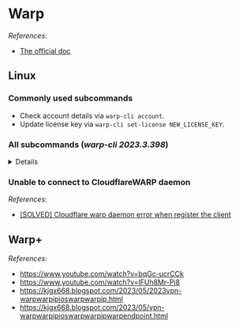 # Warp

*References*:

- [The official doc](https://developers.cloudflare.com/warp-client/)

## Linux

### Commonly used subcommands

- Check account details via `warp-cli account`.
- Update license key via `warp-cli set-license NEW_LICENSE_KEY`.

### All subcommands (*warp-cli 2023.3.398*)

<details>

| Subcommand                    | Meaning                                                                                                                         |
| ----------------------------- | ------------------------------------------------------------------------------------------------------------------------------- |
| `register`                    | Register with the WARP API, replacing any existing registration (Must be run before first connection!)                          |
| `teams-enroll`                | Enroll with Cloudflare for Teams                                                                                                |
| `delete`                      | Delete current registration                                                                                                     |
| `rotate-keys`                 | Generate a new key-pair, keeping the current registration                                                                       |
| `status`                      | Ask the daemon to send the current status                                                                                       |
| `warp-stats`                  | Retrieve the stats for the current WARP connection                                                                              |
| `warp-dns-stats`              | Retrieve the DNS stats for the current WARP connection                                                                          |
| `settings`                    | Retrieve the current application settings                                                                                       |
| `connect`                     | Connect to WARP whenever possible [aliases: enable-always-on]                                                                   |
| `disconnect`                  | Disconnect from WARP [aliases: disable-always-on]                                                                               |
| `disable-wifi`                | Automatically disable WARP on Wi-Fi networks (disabled for Zero Trust customers)                                                |
| `enable-wifi`                 | Allow WARP on Wi-Fi networks (disabled for Zero Trust customers)                                                                |
| `disable-ethernet`            | Automatically disable WARP on ethernet networks (disabled for Zero Trust customers)                                             |
| `enable-ethernet`             | Allow WARP on ethernet networks (disabled for Zero Trust customers)                                                             |
| `add-trusted-ssid`            | Add a trusted Wi-Fi network for which WARP will be automatically disconnected                                                   |
| `remove-trusted-ssid`         | Remove a trusted Wi-Fi network                                                                                                  |
| `exclude-private-ips`         | Exclude private IP ranges from tunnel                                                                                           |
| `enable-dns-log`              | Enable DNS logging (Use with the -l option)                                                                                     |
| `disable-dns-log`             | Disable DNS logging                                                                                                             |
| `account`                     | Display the account associated with the current registration                                                                    |
| `devices`                     | Display the list of devices associated with the current registration                                                            |
| `network`                     | Display the current network information                                                                                         |
| `get-virtual-networks`        | List the available virtual networks                                                                                             |
| `set-virtual-network`         | Set the currently connected virtual network via the id from get-virtual-networks                                                |
| `set-mode`                    | Set the mode                                                                                                                    |
| `set-families-mode`           | Set the families mode                                                                                                           |
| `set-license`                 | Attach the current registration to a different account using a license key                                                      |
| `set-gateway`                 | Force the app to use the specified Gateway ID for DNS queries                                                                   |
| `clear-gateway`               | Clear the Gateway ID                                                                                                            |
| `set-custom-endpoint`         | Force the client to connect to the specified IP:PORT endpoint (Zero Trust customers must run this command as a privileged user) |
| `clear-custom-endpoint`       | Remove the custom endpoint setting                                                                                              |
| `add-excluded-route`          | Add an excluded IP                                                                                                              |
| `remove-excluded-route`       | Remove an excluded IP                                                                                                           |
| `get-excluded-routes`         | Get the list of excluded routes                                                                                                 |
| `get-included-routes`         | Get the list of included routes                                                                                                 |
| `get-excluded-hosts`          | Get the list of excluded hosts                                                                                                  |
| `get-included-hosts`          | Get the list of included hosts                                                                                                  |
| `add-excluded-host`           | Add an excluded host                                                                                                            |
| `remove-excluded-host`        | Remove an excluded host                                                                                                         |
| `add-fallback-domain`         | Add a domain that should be resolved with the fallback resolver instead of WARP's                                               |
| `remove-fallback-domain`      | Stop a domain from being resolved with the fallback resolver                                                                    |
| `get-fallback-domains`        | Get the list of domains that go to the fallback resolver                                                                        |
| `restore-fallback-domains`    | Restore the list of fallback resolver domains to its default value                                                              |
| `get-device-posture`          | Get the current device posture                                                                                                  |
| `override`                    | Temporarily override MDM policies that require the client to stay enabled                                                       |
| `set-proxy-port`              | Set the listening port for WARP proxy (127.0.0.1:{port})                                                                        |
| `is-mode-switch-allowed`      | Outputs true if Teams users should be able to change connection mode, or false if not                                           |
| `reset-settings`              | Restore settings to default                                                                                                     |
| `get-organization`            | Get the name of the Teams organization currently in settings                                                                    |
| `access-reauth`               | Force refresh authentication with Cloudflare Access                                                                             |
| `get-support-url`             | Get the support url for the current Teams organization                                                                          |
| `get-pause-end`               | Retrieve the pause end time                                                                                                     |
| `get-override-end`            | Retrieve the admin override end time                                                                                            |
| `disable-connectivity-checks` | Disable the runtime connectivity checks                                                                                         |
| `enable-connectivity-checks`  | Enable the runtime connectivity checks                                                                                          |
| `dump-excluded-routes`        | Get split tunnel routing dump. For include-only mode, this shows routes NOT included                                            |
| `get-alternate-network`       | Get the name of the currently detected alternate network, if any                                                                |
| `get-dex-data`                | Get the most recently uploaded DEX data. Returns the most recent test for each dex metric                                       |
| `help`                        | Print this message or the help of the given subcommand(s)                                                                       |

</details>

### Unable to connect to CloudflareWARP daemon

*References*:

- [\[SOLVED\] Cloudflare warp daemon error when register the client](https://community.cloudflare.com/t/solved-cloudflare-warp-daemon-error-when-register-the-client/281977)

## Warp+

*References*:

- https://www.youtube.com/watch?v=bqGc-ucrCCk
- https://www.youtube.com/watch?v=lFUh8Mr-Pi8
- https://kjgx668.blogspot.com/2023/05/2023vpn-warpwarpipioswarpwarpip.html
- https://kjgx668.blogspot.com/2023/05/vpn-warpwarpipioswarpwarpipwarpendpoint.html
